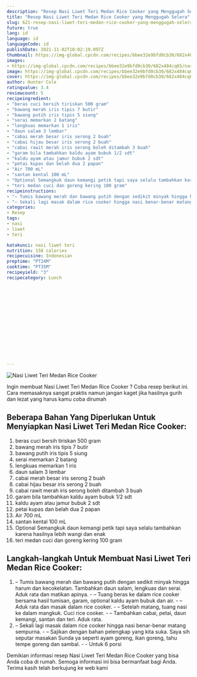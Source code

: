 ```yaml
---
description: "Resep Nasi Liwet Teri Medan Rice Cooker yang Menggugah Selera"
title: "Resep Nasi Liwet Teri Medan Rice Cooker yang Menggugah Selera"
slug: 621-resep-nasi-liwet-teri-medan-rice-cooker-yang-menggugah-selera
future: true
lang: id
language: id
languageCode: id
publishDate: 2021-11-02T10:02:19.097Z 
thumbnail: https://img-global.cpcdn.com/recipes/bbee32e9bfd0cb30/682x484cq65/nasi-liwet-teri-medan-rice-cooker-foto-resep-utama.webp
images:
- https://img-global.cpcdn.com/recipes/bbee32e9bfd0cb30/682x484cq65/nasi-liwet-teri-medan-rice-cooker-foto-resep-utama.webp
image: https://img-global.cpcdn.com/recipes/bbee32e9bfd0cb30/682x484cq65/nasi-liwet-teri-medan-rice-cooker-foto-resep-utama.webp
cover: https://img-global.cpcdn.com/recipes/bbee32e9bfd0cb30/682x484cq65/nasi-liwet-teri-medan-rice-cooker-foto-resep-utama.webp
author: Hunter Cole
ratingvalue: 3.4
reviewcount: 5
recipeingredient:
- "beras cuci bersih tiriskan 500 gram"
- "bawang merah iris tipis 7 butir"
- "bawang putih iris tipis 5 siung"
- "serai memarkan 2 batang"
- "lengkuas memarkan 1 iris"
- "daun salam 3 lembar"
- "cabai merah besar iris serong 2 buah"
- "cabai hijau besar iris serong 2 buah"
- "cabai rawit merah iris serong boleh ditambah 3 buah"
- "garam bila tambahkan kaldu ayam bubuk 1/2 sdt"
- "kaldu ayam atau jamur bubuk 2 sdt"
- "petai kupas dan belah dua 2 papan"
- "Air 700 mL"
- "santan kental 100 mL"
- "Optional Semangkuk daun kemangi petik tapi saya selalu tambahkan karena hasilnya lebih wangi dan enak "
- "teri medan cuci dan goreng kering 100 gram"
recipeinstructions:
- "– Tumis bawang merah dan bawang putih dengan sedikit minyak hingga harum dan kecokelatan. Tambahkan daun salam, lengkuas dan serai. Aduk rata dan matikan apinya. – Tuang beras ke dalam rice cooker bersama hasil tumisan, garam, optional kaldu ayam bubuk dan air. – Aduk rata dan masak dalam rice cooker. – Setelah matang, tuang nasi ke dalam mangkuk. Cuci rice cooker. – Tambahkan cabai, petai, daun kemangi, santan dan teri. Aduk rata."
- "– Sekali lagi masak dalam rice cooker hingga nasi benar-benar matang sempurna. – Sajikan dengan bahan pelengkap yang kita suka. Saya sih seputar masakan Sunda ya seperti ayam goreng, ikan goreng, tahu tempe goreng dan sambal.  Untuk 6 porsi"
categories:
- Resep
tags:
- nasi
- liwet
- teri

katakunci: nasi liwet teri 
nutrition: 158 calories
recipecuisine: Indonesian
preptime: "PT24M"
cooktime: "PT35M"
recipeyield: "3"
recipecategory: Lunch


     
    
    
    
    
    
    
    
    
    
    
      
    
---
```



![Nasi Liwet Teri Medan Rice Cooker](https://img-global.cpcdn.com/recipes/bbee32e9bfd0cb30/682x484cq65/nasi-liwet-teri-medan-rice-cooker-foto-resep-utama.webp)

Ingin membuat Nasi Liwet Teri Medan Rice Cooker ? Coba resep berikut ini. Cara memasaknya sangat praktis namun jangan kaget jika hasilnya gurih dan lezat yang harus kamu coba dirumah

<!--inarticleads1-->

## Beberapa Bahan Yang Diperlukan Untuk Menyiapkan Nasi Liwet Teri Medan Rice Cooker:

1. beras cuci bersih tiriskan 500 gram
1. bawang merah iris tipis 7 butir
1. bawang putih iris tipis 5 siung
1. serai memarkan 2 batang
1. lengkuas memarkan 1 iris
1. daun salam 3 lembar
1. cabai merah besar iris serong 2 buah
1. cabai hijau besar iris serong 2 buah
1. cabai rawit merah iris serong boleh ditambah 3 buah
1. garam bila tambahkan kaldu ayam bubuk 1/2 sdt
1. kaldu ayam atau jamur bubuk 2 sdt
1. petai kupas dan belah dua 2 papan
1. Air 700 mL
1. santan kental 100 mL
1. Optional Semangkuk daun kemangi petik tapi saya selalu tambahkan karena hasilnya lebih wangi dan enak 
1. teri medan cuci dan goreng kering 100 gram



<!--inarticleads2-->

## Langkah-langkah Untuk Membuat Nasi Liwet Teri Medan Rice Cooker:

1. – Tumis bawang merah dan bawang putih dengan sedikit minyak hingga harum dan kecokelatan. Tambahkan daun salam, lengkuas dan serai. Aduk rata dan matikan apinya. - – Tuang beras ke dalam rice cooker bersama hasil tumisan, garam, optional kaldu ayam bubuk dan air. - – Aduk rata dan masak dalam rice cooker. - – Setelah matang, tuang nasi ke dalam mangkuk. Cuci rice cooker. - – Tambahkan cabai, petai, daun kemangi, santan dan teri. Aduk rata.
1. – Sekali lagi masak dalam rice cooker hingga nasi benar-benar matang sempurna. - – Sajikan dengan bahan pelengkap yang kita suka. Saya sih seputar masakan Sunda ya seperti ayam goreng, ikan goreng, tahu tempe goreng dan sambal. -  - Untuk 6 porsi




Demikian informasi  resep Nasi Liwet Teri Medan Rice Cooker   yang bisa Anda coba di rumah. Semoga informasi ini bisa bermanfaat bagi Anda. Terima kasih telah berkujung ke web kami
